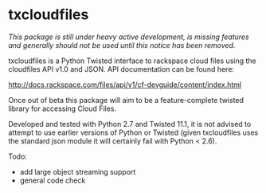txcloudfiles
============

*This package is still under heavy active development, is missing features and*
*generally should not be used until this notice has been removed.*

txcloudfiles is a Python Twisted interface to rackspace cloud files using the
cloudfiles API v1.0 and JSON. API documentation can be found here:

http://docs.rackspace.com/files/api/v1/cf-devguide/content/index.html

Once out of beta this package will aim to be a feature-complete twisted library
for accessing Cloud Files.

Developed and tested with Python 2.7 and Twisted 11.1, it is not advised to
attempt to use earlier versions of Python or Twisted (given txcloudfiles uses
the standard json module it will certainly fail with Python < 2.6).

Todo:
 * add large object streaming support
 * general code check


